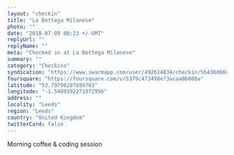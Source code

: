 ```yaml
---
layout: "checkin"
title: "La Bottega Milanese"
photo: ""
date: "2018-07-09 08:23 +/-GMT"
replyUrl: ""
replyName: ""
meta: "Checked in at La Bottega Milanese"
summary: ""
category: "Checkins"
syndication: "https://www.swarmapp.com/user/492614834/checkin/5b430d666f706a0039fc9890"
foursquare: "https://foursquare.com/v/5379c473498e73acaa0b808a"
latitude: "53.79796287899763"
longitude: "-1.5480392271072956"
address: ""
locality: "Leeds"
region: "Leeds"
country: "United Kingdom"
twitterCard: false
---
```

Morning coffee & coding session

